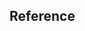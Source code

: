 <!--
 * @Author: JohnJeep
 * @Date: 2021-04-10 15:58:00
 * @LastEditTime: 2021-04-16 23:34:55
 * @LastEditors: Please set LastEditors
 * @Description: In User Settings Edit
-->
## Reference